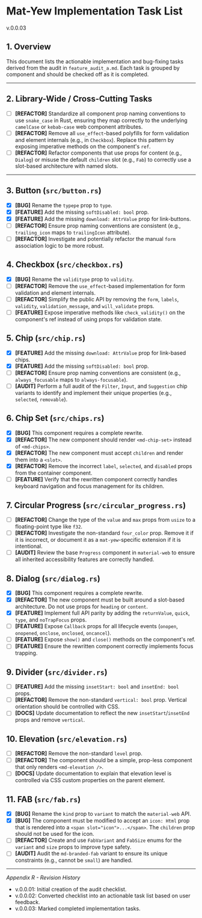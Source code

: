# Mat-Yew Implementation Task List
v.0.0.03

## 1. Overview

This document lists the actionable implementation and bug-fixing tasks derived from the audit in `feature_audit_a.md`. Each task is grouped by component and should be checked off as it is completed.

---

## 2. Library-Wide / Cross-Cutting Tasks

- [ ] **[REFACTOR]** Standardize all component prop naming conventions to use `snake_case` in Rust, ensuring they map correctly to the underlying `camelCase` or `kebab-case` web component attributes.
- [ ] **[REFACTOR]** Remove all `use_effect`-based polyfills for form validation and element internals (e.g., in `Checkbox`). Replace this pattern by exposing imperative methods on the component's `ref`.
- [ ] **[REFACTOR]** Refactor components that use props for content (e.g., `Dialog`) or misuse the default `children` slot (e.g., `Fab`) to correctly use a slot-based architecture with named slots.

---

## 3. Button (`src/button.rs`)
- [x] **[BUG]** Rename the `typepe` prop to `type`.
- [x] **[FEATURE]** Add the missing `softDisabled: bool` prop.
- [x] **[FEATURE]** Add the missing `download: AttrValue` prop for link-buttons.
- [ ] **[REFACTOR]** Ensure prop naming conventions are consistent (e.g., `trailing_icon` maps to `trailingIcon` attribute).
- [ ] **[REFACTOR]** Investigate and potentially refactor the manual `form` association logic to be more robust.

## 4. Checkbox (`src/checkbox.rs`)
- [x] **[BUG]** Rename the `validitype` prop to `validity`.
- [ ] **[REFACTOR]** Remove the `use_effect`-based implementation for form validation and element internals.
- [ ] **[REFACTOR]** Simplify the public API by removing the `form`, `labels`, `validity`, `validation_message`, and `will_validate` props.
- [ ] **[FEATURE]** Expose imperative methods like `check_validity()` on the component's ref instead of using props for validation state.

## 5. Chip (`src/chip.rs`)
- [x] **[FEATURE]** Add the missing `download: AttrValue` prop for link-based chips.
- [x] **[FEATURE]** Add the missing `softDisabled: bool` prop.
- [ ] **[REFACTOR]** Ensure prop naming conventions are consistent (e.g., `always_focusable` maps to `always-focusable`).
- [ ] **[AUDIT]** Perform a full audit of the `Filter`, `Input`, and `Suggestion` chip variants to identify and implement their unique properties (e.g., `selected`, `removable`).

## 6. Chip Set (`src/chips.rs`)
- [x] **[BUG]** This component requires a complete rewrite.
- [x] **[REFACTOR]** The new component should render `<md-chip-set>` instead of `<md-chips>`.
- [x] **[REFACTOR]** The new component must accept `children` and render them into a `<slot>`.
- [x] **[REFACTOR]** Remove the incorrect `label`, `selected`, and `disabled` props from the container component.
- [ ] **[FEATURE]** Verify that the rewritten component correctly handles keyboard navigation and focus management for its children.

## 7. Circular Progress (`src/circular_progress.rs`)
- [ ] **[REFACTOR]** Change the type of the `value` and `max` props from `usize` to a floating-point type like `f32`.
- [ ] **[REFACTOR]** Investigate the non-standard `four_color` prop. Remove it if it is incorrect, or document it as a `mat-yew`-specific extension if it is intentional.
- [ ] **[AUDIT]** Review the base `Progress` component in `material-web` to ensure all inherited accessibility features are correctly handled.

## 8. Dialog (`src/dialog.rs`)
- [x] **[BUG]** This component requires a complete rewrite.
- [x] **[REFACTOR]** The new component must be built around a slot-based architecture. Do not use props for `heading` or `content`.
- [x] **[FEATURE]** Implement full API parity by adding the `returnValue`, `quick`, `type`, and `noTrapFocus` props.
- [ ] **[FEATURE]** Expose `Callback` props for all lifecycle events (`onopen`, `onopened`, `onclose`, `onclosed`, `oncancel`).
- [ ] **[FEATURE]** Expose `show()` and `close()` methods on the component's ref.
- [ ] **[FEATURE]** Ensure the rewritten component correctly implements focus trapping.

## 9. Divider (`src/divider.rs`)
- [ ] **[FEATURE]** Add the missing `insetStart: bool` and `insetEnd: bool` props.
- [ ] **[REFACTOR]** Remove the non-standard `vertical: bool` prop. Vertical orientation should be controlled with CSS.
- [ ] **[DOCS]** Update documentation to reflect the new `insetStart`/`insetEnd` props and remove `vertical`.

## 10. Elevation (`src/elevation.rs`)
- [ ] **[REFACTOR]** Remove the non-standard `level` prop.
- [ ] **[REFACTOR]** The component should be a simple, prop-less component that only renders `<md-elevation />`.
- [ ] **[DOCS]** Update documentation to explain that elevation level is controlled via CSS custom properties on the parent element.

## 11. FAB (`src/fab.rs`)
- [x] **[BUG]** Rename the `kind` prop to `variant` to match the `material-web` API.
- [x] **[BUG]** The component must be modified to accept an `icon: Html` prop that is rendered into a `<span slot="icon">...</span>`. The `children` prop should not be used for the icon.
- [ ] **[REFACTOR]** Create and use `FabVariant` and `FabSize` enums for the `variant` and `size` props to improve type safety.
- [ ] **[AUDIT]** Audit the `md-branded-fab` variant to ensure its unique constraints (e.g., cannot be `small`) are handled.

---
*Appendix R - Revision History*
- v.0.0.01: Initial creation of the audit checklist.
- v.0.0.02: Converted checklist into an actionable task list based on user feedback.
- v.0.0.03: Marked completed implementation tasks.